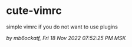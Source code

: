 # cute-vimrc

simple vimrc if you do not want to use plugins

*by mb6ockatf, Fri 18 Nov 2022 07:52:25 PM MSK*


